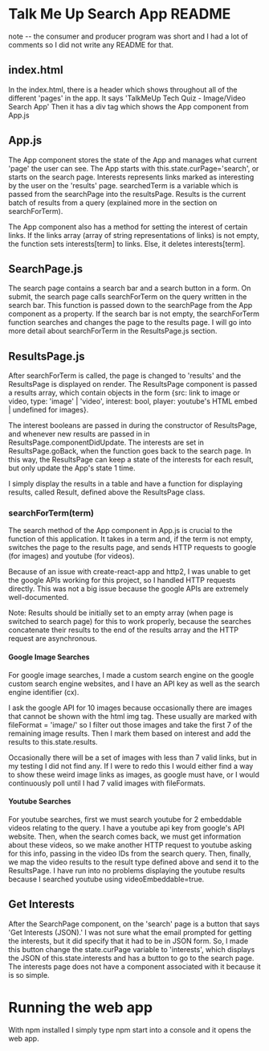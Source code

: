 # Talk Me Up Search App README

note -- the consumer and producer program was short and I had a lot of comments so I did not write any README for that.

## index.html

In the index.html, there is a header which shows throughout all of the different 'pages' in the app. It says 'TalkMeUp Tech Quiz - Image/Video Search App'
Then it has a div tag which shows the App component from App.js

## App.js

The App component stores the state of the App and manages what current 'page' the user can see. The App starts with this.state.curPage='search', or starts on the search page. Interests represents links marked as interesting by the user on the 'results' page. searchedTerm is a variable which is passed from the searchPage into the resultsPage. Results is the current batch of results from a query (explained more in the section on searchForTerm).

The App component also has a method for setting the interest of certain links. If the links array (array of string representations of links) is not empty, the function sets interests\[term\] to links. Else, it deletes interests\[term\].

## SearchPage.js

The search page contains a search bar and a search button in a form. On submit, the search page calls searchForTerm on the query written in the search bar. This function is passed down to the searchPage from the App component as a property. If the search bar is not empty, the searchForTerm function searches and changes the page to the results page. I will go into more detail about searchForTerm in the ResultsPage.js section.

## ResultsPage.js

After searchForTerm is called, the page is changed to 'results' and the ResultsPage is displayed on render. The ResultsPage component is passed a results array, which contain objects in the form {src: link to image or video, type: 'image' | 'video', interest: bool, player: youtube's HTML embed | undefined for images}.

The interest booleans are passed in during the constructor of ResultsPage, and whenever new results are passed in in ResultsPage.componentDidUpdate. The interests are set in ResultsPage.goBack, when the function goes back to the search page. In this way, the ResultsPage can keep a state of the interests for each result, but only update the App's state 1 time.

I simply display the results in a table and have a function for displaying results, called Result, defined above the ResultsPage class.

### searchForTerm(term)

The search method of the App component in App.js is crucial to the function of this application. It takes in a term and, if the term is not empty, switches the page to the results page, and sends HTTP requests to google (for images) and youtube (for videos).

Because of an issue with create-react-app and http2, I was unable to get the google APIs working for this project, so I handled HTTP requests directly. This was not a big issue because the google APIs are extremely well-documented.

Note: Results should be initially set to an empty array (when page is switched to search page) for this to work properly, because the searches concatenate their results to the end of the results array and the HTTP request are asynchronous.

#### Google Image Searches

For google image searches, I made a custom search engine on the google custom search engine websites, and I have an API key as well as the search engine identifier (cx).

I ask the google API for 10 images because occasionally there are images that cannot be shown with the html img tag. These usually are marked with fileFormat = 'image/' so I filter out those images and take the first 7 of the remaining image results. Then I mark them based on interest and add the results to this.state.results.

Occasionally there will be a set of images with less than 7 valid links, but in my testing I did not find any. If I were to redo this I would either find a way to show these weird image links as images, as google must have, or I would continuously poll until I had 7 valid images with fileFormats.

#### Youtube Searches

For youtube searches, first we must search youtube for 2 embeddable videos relating to the query. I have a youtube api key from google's API website. Then, when the search comes back, we must get information about these videos, so we make another HTTP request to youtube asking for this info, passing in the video IDs from the search query. Then, finally, we map the video results to the result type defined above and send it to the ResultsPage. I have run into no problems displaying the youtube results because I searched youtube using videoEmbeddable=true.

## Get Interests

After the SearchPage component, on the 'search' page is a button that says 'Get Interests (JSON).' I was not sure what the email prompted for getting the interests, but it did specify that it had to be in JSON form. So, I made this button change the state.curPage variable to 'interests', which displays the JSON of this.state.interests and has a button to go to the search page. The interests page does not have a component associated with it because it is so simple.

# Running the web app

With npm installed I simply type npm start into a console and it opens the web app.
